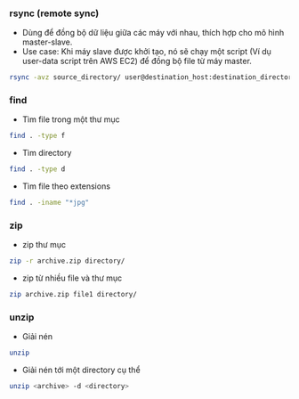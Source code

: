 ### rsync (remote sync)

- Dùng để đồng bộ dữ liệu giữa các máy với nhau, thích hợp cho mô hình master-slave. 
- Use case: Khi máy slave được khởi tạo, nó sẽ chạy một script (Ví dụ user-data script trên AWS EC2) để đồng bộ file từ máy master.

```bash
rsync -avz source_directory/ user@destination_host:destination_directory/
```
### find
- Tìm file trong một thư mục

```bash
find . -type f
```
- Tìm directory

```bash
find . -type d
```

- Tìm file theo extensions
```bash
find . -iname "*jpg"
```

### zip
- zip thư mục

```bash
zip -r archive.zip directory/
```
- zip từ nhiều file và thư mục
```bash
zip archive.zip file1 directory/

```

### unzip
- Giải nén
```bash
unzip
```
- Giải nén tới một directory cụ thể
```bash
unzip <archive> -d <directory>
```

